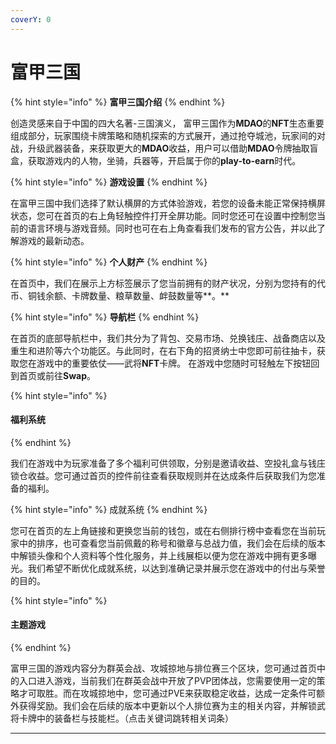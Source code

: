 ```yaml
---
coverY: 0
---
```


# 富甲三国

{% hint style="info" %}
**富甲三国介绍**
{% endhint %}

创造灵感来自于中国的四大名著-三国演义， 富甲三国作为**MDAO**的**NFT**生态重要组成部分，玩家围绕卡牌策略和随机探索的方式展开，通过抢夺城池，玩家间的对战，升级武器装备，来获取更大的**MDAO**收益，用户可以借助**MDAO**令牌抽取盲盒，获取游戏内的人物，坐骑，兵器等，开启属于你的**play-to-earn**时代。

{% hint style="info" %}
**游戏设置**
{% endhint %}

在富甲三国中我们选择了默认横屏的方式体验游戏，若您的设备未能正常保持横屏状态，您可在首页的右上角轻触控件打开全屏功能。同时您还可在设置中控制您当前的语言环境与游戏音频。同时也可在右上角查看我们发布的官方公告，并以此了解游戏的最新动态。

{% hint style="info" %}
**个人财产**
{% endhint %}

在首页中，我们在展示上方标签展示了您当前拥有的财产状况，分别为您持有的代币、铜钱余额、卡牌数量、粮草数量、衅鼓数量等**。**

{% hint style="info" %}
**导航栏**
{% endhint %}

在首页的底部导航栏中，我们共分为了背包、交易市场、兑换钱庄、战备商店以及重生和进阶等六个功能区。与此同时，在右下角的招贤纳士中您即可前往抽卡，获取您在游戏中的重要依仗——武将**NFT**卡牌。 在游戏中您随时可轻触左下按钮回到首页或前往**Swap**。

{% hint style="info" %}
#### **福利系统**
{% endhint %}

我们在游戏中为玩家准备了多个福利可供领取，分别是邀请收益、空投礼盒与钱庄锁仓收益。您可通过首页的控件前往查看获取规则并在达成条件后获取我们为您准备的福利。

{% hint style="info" %}
成就系统
{% endhint %}

您可在首页的左上角链接和更换您当前的钱包，或在右侧排行榜中查看您在当前玩家中的排序，也可查看您当前佩戴的称号和徽章与总战力值，我们会在后续的版本中解锁头像和个人资料等个性化服务，并上线展柜以便为您在游戏中拥有更多曝光。我们希望不断优化成就系统，以达到准确记录并展示您在游戏中的付出与荣誉的目的。

{% hint style="info" %}
#### **主题游戏**
{% endhint %}

富甲三国的游戏内容分为群英会战、攻城掠地与排位赛三个区块，您可通过首页中的入口进入游戏，当前我们在群英会战中开放了PVP团体战，您需要使用一定的策略才可取胜。而在攻城掠地中，您可通过PVE来获取稳定收益，达成一定条件可额外获得奖励。我们会在后续的版本中更新以个人排位赛为主的相关内容，并解锁武将卡牌中的装备栏与技能栏。（点击关键词跳转相关词条）











****
